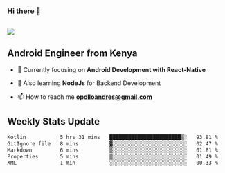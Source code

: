 ### Hi there 👋
<h2 align="left"><img src="https://readme-typing-svg.herokuapp.com?color=000000&lines=I'm+Andrew+Opollo😊;Welcome+to+my+Github😜"> </h2>

## Android Engineer from Kenya


- 🌱 Currently focusing on **Android Development with React-Native**

- 🔭 Also learning **NodeJs** for Backend Development

- 📫 How to reach me **opolloandres@gmail.com**


## Weekly Stats Update
<!--START_SECTION:waka-->

```txt
Kotlin           5 hrs 31 mins   ███████████████████████▒░   93.81 %
GitIgnore file   8 mins          ▓░░░░░░░░░░░░░░░░░░░░░░░░   02.47 %
Markdown         6 mins          ▒░░░░░░░░░░░░░░░░░░░░░░░░   01.81 %
Properties       5 mins          ▒░░░░░░░░░░░░░░░░░░░░░░░░   01.49 %
XML              1 min           ░░░░░░░░░░░░░░░░░░░░░░░░░   00.33 %
```

<!--END_SECTION:waka-->



